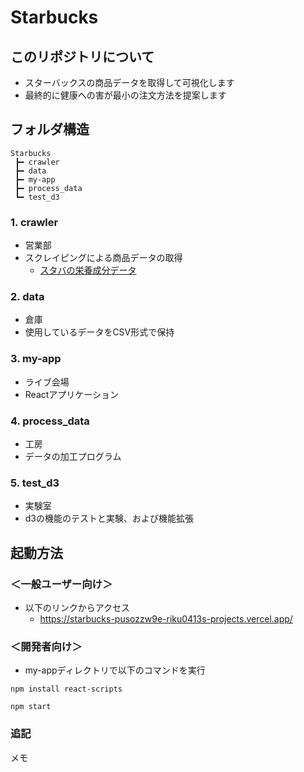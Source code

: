 # Starbucks

## このリポジトリについて

- スターバックスの商品データを取得して可視化します
- 最終的に健康への害が最小の注文方法を提案します

## フォルダ構造

```
Starbucks
 ┣━ crawler
 ┣━ data
 ┣━ my-app
 ┣━ process_data
 ┗━ test_d3
```

### 1. crawler

- 営業部
- スクレイピングによる商品データの取得
  - [スタバの栄養成分データ](https://product.starbucks.co.jp/allergy/nutrient/)

### 2. data

- 倉庫
- 使用しているデータをCSV形式で保持

### 3. my-app

- ライブ会場
- Reactアプリケーション

### 4. process_data

- 工房
- データの加工プログラム

### 5. test_d3

- 実験室
- d3の機能のテストと実験、および機能拡張

## 起動方法

### ＜一般ユーザー向け＞

- 以下のリンクからアクセス
  - https://starbucks-pusozzw9e-riku0413s-projects.vercel.app/

### ＜開発者向け＞

- my-appディレクトリで以下のコマンドを実行

```
npm install react-scripts
```

```
npm start
```

### 追記

メモ